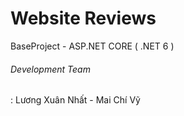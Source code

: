 # Website Reviews
BaseProject - ASP.NET CORE ( .NET 6 )
<h6> Development Team </h6>: Lương Xuân Nhất - Mai Chí Vỹ
